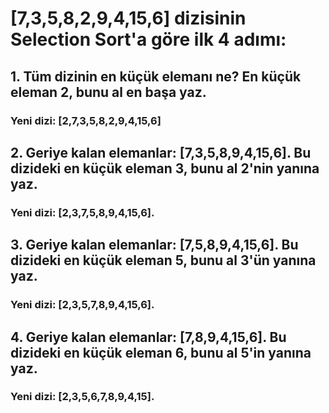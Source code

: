 # [7,3,5,8,2,9,4,15,6] dizisinin Selection Sort'a göre ilk 4 adımı:

## 1. Tüm dizinin en küçük elemanı ne? En küçük eleman 2, bunu al en başa yaz.
### Yeni dizi: [2,7,3,5,8,2,9,4,15,6]

## 2. Geriye kalan elemanlar: [7,3,5,8,9,4,15,6]. Bu dizideki en küçük eleman 3, bunu al 2'nin yanına yaz. 
### Yeni dizi: [2,3,7,5,8,9,4,15,6].

## 3. Geriye kalan elemanlar: [7,5,8,9,4,15,6]. Bu dizideki en küçük eleman 5, bunu al 3'ün yanına yaz. 
### Yeni dizi: [2,3,5,7,8,9,4,15,6].

## 4. Geriye kalan elemanlar: [7,8,9,4,15,6]. Bu dizideki en küçük eleman 6, bunu al 5'in yanına yaz. 
### Yeni dizi: [2,3,5,6,7,8,9,4,15].